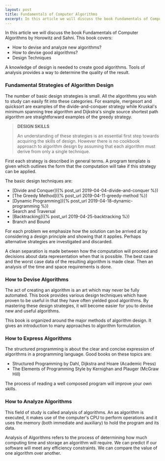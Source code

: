 ```yaml
---
layout: post
title: Fundamentals of Computer Algorithms
excerpt: In this article we will discuss the book Fundamentals of Computer Algorithms by Horowitz and Sahni.
---
```


In this article we will discuss the book Fundamentals of Computer Algorithms by Horowitz and Sahni. This book covers:

- How to devise and analyze new algorithms?
- How to devise good algorithms?
- Design Techniques

A knowledge of design is needed to create good algorithms. Tools of analysis provides a way to determine the quality of the result.

### Fundamental Strategies of Algorithm Design

The number of basic design strategies is small. All the algorithms you wish to study can easily fit into these categories. For example, mergesort and quicksort are examples of the divide-and-conquer strategy while Kruskal's minimum spanning tree algorithm and Dijkstra's single source shortest path algorithm are straightforward examples of the greedy strategy. 

<blockquote class="note">
  <strong>DESIGN SKILLS</strong> 
  <p>
    An understanding of these strategies is an essential first step towards acquiring the skills of design. However there is no cookbook approach to algorithm design by assuming that each algorithm must derive from only a single technique. 
  </p>
</blockquote>

First each strategy is described in general terms. A program template is given which outlines the form that the computation will take if this strategy can be applied.

The basic design techniques are: 

- [Divide and Conquer]({% post_url 2019-04-04-divide-and-conquer %}) 
- [The Greedy Method]({% post_url 2019-04-11-greedy-method %}) 
- [Dynamic Programming]({% post_url 2019-04-18-dynamic-programming %}) 
- Search and Traversal
- [Backtracking]({% post_url 2019-04-25-backtracking %})   
- Branch and Bound

For each problem we emphasize how the solution can be arrived at by considering a design principle and showing that it applies. Perhaps alternative strategies are investigated and discarded. 

A clean separation is made between how the computation will proceed and decisions about data representation when that is possible. The best case and the worst case data of the resulting algorithm is made clear. Then an analysis of the time and space requirements is done. 

### How to Devise Algorithms

The act of creating an algorithm is an art which may never be fully automated. This book provides various design techniques which have proven to be useful in that they have often yielded good algorithms. By mastering these design strategies, it will become easier for you to devise new and useful algorithms. 

This book is organized around the major methods of algorithm design. It gives an introduction to many approaches to algorithm formulation. 

### How to Express Algorithms

The structured programming is about the clear and concise expression of algorithms in a programming language. Good books on these topics are: 

- Structured Programming by Dahl, Dijkstra and Hoare (Academic Press)  
- The Elements of Programming Style by Kernighan and Plauger (McGraw Hill)

The process of reading a well composed program will improve your own skills.

### How to Analyze Algorithms

This field of study is called analysis of algorithms. An as algorithm is executed, it makes use of the computer's CPU to perform operations and it uses the memory (both immediate and auxiliary) to hold the program and its data. 

Analysis of Algorithms refers to the process of determining how much computing time and storage an algorithm will require. We can predict if our software will meet any efficiency constraints. We can compare the value of one algorithm over another. 
